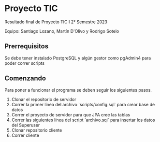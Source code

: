 # Proyecto TIC
Resultado final de Proyecto TIC I 2° Semestre 2023

Equipo: Santiago Lozano, Martín D'Olivo y Rodrigo Sotelo

## Prerrequisitos

Se debe tener instalado PostgreSQL y algún gestor como pgAdmin4 para poder correr scripts

## Comenzando

Para poner a funcionar el programa se deben seguir los siguientes pasos.

<ol>
  <li> Clonar el repositorio de servidor</li>
  <li> Correr la primer línea del archivo `scripts/config.sql` para crear base de datos</li>
  <li> Correr el proyecto de servidor para que JPA cree las tablas</li>
  <li> Correr las siguientes línea del script `archivo.sql` para insertar los datos del Superuser </li>
  <li> Clonar repositorio cliente</li>
  <li> Correr cliente</li>
  
</ol>
